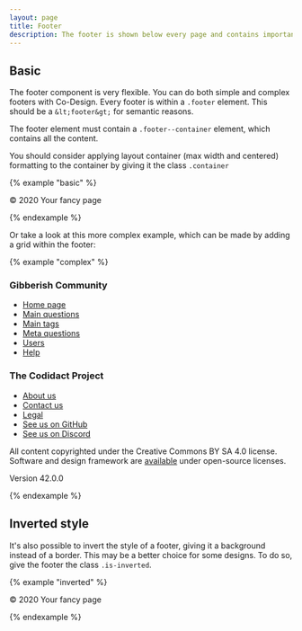 ```yaml
---
layout: page
title: Footer
description: The footer is shown below every page and contains important links and legal information.
---
```


## Basic

The footer component is very flexible. You can do both simple and complex footers with Co-Design. Every footer is within a `.footer` element. This should be a `&lt;footer&gt;` for semantic reasons.

The footer element must contain a `.footer--container` element, which contains all the content.

You should consider applying layout container (max width and centered) formatting to the container by giving it the class `.container`

{% example "basic" %}
<footer class="footer">
    <div class="footer--container container">
        <p>&copy; 2020 Your fancy page</p>
    </div>
</footer>
{% endexample %}

Or take a look at this more complex example, which can be made by adding a grid within the footer:

{% example "complex" %}
<footer class="footer">
    <div class="footer--container container">
        <div class="grid">
            <div class="grid--cell is-6 is-12-md is-12-sm">
                <h3>Gibberish Community</h3>
                <ul>
                    <li><a href="#">Home page</a></li>
                    <li><a href="#">Main questions</a></li>
                    <li><a href="#">Main tags</a></li>
                    <li><a href="#">Meta questions</a></li>
                    <li><a href="#">Users</a></li>
                    <li><a href="#">Help</a></li>
                </ul>
            </div>
            <div class="grid--cell is-6 is-12-md is-12-sm">
                <h3>The Codidact Project</h3>
                <ul>
                    <li><a href="#">About us</a></li>
                    <li><a href="#">Contact us</a></li>
                    <li><a href="#">Legal</a></li>
                    <li><a href="#">See us on GitHub</a></li>
                    <li><a href="#">See us on Discord</a></li>
                </ul>
            </div>
        </div>
        <p>All content copyrighted under the Creative Commons BY SA 4.0 license. Software and design framework are <a href="#">available</a> under open-source licenses.</p>
        <p>Version 42.0.0</p>
    </div>
</footer>
{% endexample %}


## Inverted style

It's also possible to invert the style of a footer, giving it a background instead of a border. This may be a better choice for some designs. To do so, give the footer the class `.is-inverted`.

{% example "inverted" %}
<footer class="footer is-inverted">
    <div class="footer--container container">
        <p>&copy; 2020 Your fancy page</p>
    </div>
</footer>
{% endexample %}